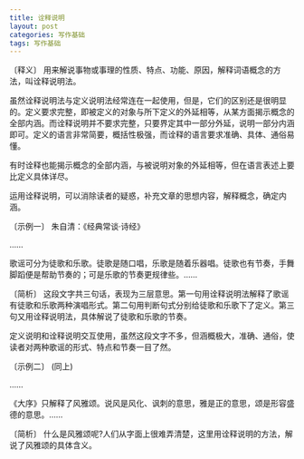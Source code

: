 ```yaml
---
title: 诠释说明
layout: post
categories: 写作基础
tags: 写作基础
---
```


〔释义〕 用来解说事物或事理的性质、特点、功能、原因，解释词语概念的方法，叫诠释说明法。

虽然诠释说明法与定义说明法经常连在一起使用，但是，它们的区别还是很明显的。定义要求完整，即被定义的对象与所下定义的外延相等，从某方面揭示概念的全部内涵。而诠释说明并不要求完整，只要界定其中一部分外延，说明一部分内涵即可。定义的语言非常简要，概括性极强，而诠释的语言要求准确、具体、通俗易懂。

有时诠释也能揭示概念的全部内涵，与被说明对象的外延相等，但在语言表述上要比定义具体详尽。

运用诠释说明，可以消除读者的疑惑，补充文章的思想内容，解释概念，确定内涵。

〔示例一〕 朱自清：《经典常谈·诗经》

……

歌谣可分为徒歌和乐歌。徒歌是随口唱，乐歌是随着乐器唱。徒歌也有节奏，手舞脚蹈便是帮助节奏的；可是乐歌的节奏更规律些。……

〔简析〕 这段文字共三句话，表现为三层意思。第一句用诠释说明法解释了歌谣有徒歌和乐歌两种演唱形式。第二句用判断句式分别给徒歌和乐歌下了定义。第三句又用诠释说明法，具体解说了徒歌和乐歌的节奏。

定义说明和诠释说明交互使用，虽然这段文字不多，但涵概极大，准确、通俗，使读者对两种歌谣的形式、特点和节奏一目了然。

〔示例二〕 (同上)

……

《大序》只解释了风雅颂。说风是风化、讽刺的意思，雅是正的意思，颂是形容盛德的意思。……

〔简析〕 什么是风雅颂呢?人们从字面上很难弄清楚，这里用诠释说明的方法，解说了风雅颂的具体含义。 